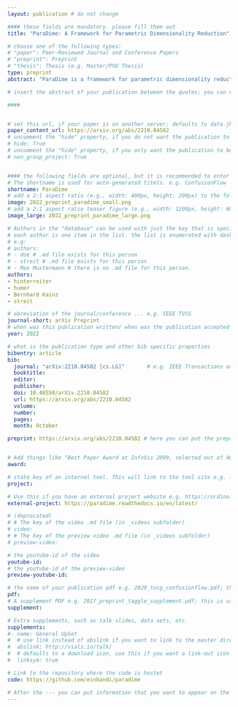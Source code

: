 ```yaml
---
layout: publication # do not change

#### these fields are mandatory. please fill them out
title: "ParaDime: A Framework for Parametric Dimensionality Reduction"

# choose one of the following types:
# "paper": Peer-Reviewed Journal and Conference Papers
# "preprint": Preprint
# "thesis": Thesis (e.g. Master/PhD Thesis)
type: preprint
abstract: "ParaDime is a framework for parametric dimensionality reduction (DR). In parametric DR, neural networks are trained to embed high-dimensional data items in a low-dimensional space while minimizing an objective function. ParaDime builds on the idea that the objective functions of several modern DR techniques result from transformed inter-item relationships. It provides a common interface to specify the way these relations and transformations are computed and how they are used within the losses that govern the training process. Through this interface, ParaDime unifies parametric versions of DR techniques such as metric MDS, t-SNE, and UMAP. Furthermore, it allows users to fully customize each aspect of the DR process. We show how this ease of customization makes ParaDime suitable for experimenting with interesting techniques, such as hybrid classification/embedding models or supervised DR, which opens up new possibilities for visualizing high-dimensional data."

# insert the abstract of your publication between the quotes; you can use html e.g. to make links (<a></a>) or generate bold (<b></b>) etc. text 

####


# set this url, if your paper is on another server; defaults to data.jku-vds-lab.at
paper_content_url: https://arxiv.org/abs/2210.04582
# uncomment the "hide" property, if you do not want the publication to be displayed on the website (usually you don't need this)
# hide: True
# uncomment the "hide" property, if you only want the publication to be displayed on your personal page (i.e. publications where you contributed, but does not have anything to do with the Vis Group e.g. Master Thesis,...)
# non_group_project: True


#### the following fields are optional, but it is recommended to enter as much information as possible
# The shortname is used for auto-generated titels. e.g. ConfusionFlow
shortname: ParaDime
# add a 2:1 aspect ratio (e.g., width: 400px, height: 200px) to the folder /assets/images/papers/ e.g. 2020_tvcg_confusionflow.png
image: 2022_preprint_paradime_small.png
# add a 2:1 aspect ratio teaser figure (e.g., width: 1200px, height: 600px) to the folder /assets/images/papers/ e.g. 2020_tvcg_confusionflow_teaser.png
image_large: 2022_preprint_paradime_large.png

# Authors in the "database" can be used with just the key that is specified in the corresponding .md file (usually it is the lastname in lower case e.g. doe). Authors that do not have an individual page here should be stated with their full name (e.g. John Doe)
# each author is one item in the list. the list is enumerated with dashes ("-")
# e.g:
# authors:
# - doe # .md file exists for this person
# - streit # .md file exists for this person
# - Max Mustermann # there is no .md file for this person.
authors:
- hinterreiter
- humer
- Bernhard Kainz
- streit

# abreviation of the journal/conference ... e.g. IEEE TVCG
journal-short: arXiv Preprint
# when was this publication written/ when was the publication accepted (e.g. 2020)
year: 2022

# what is the publication type and other bib specific properties
bibentry: article
bib:
  journal: "arXiv:2210.04582 [cs.LG]"		# e.g. IEEE Transactions on Visualization and Computer Graphics (to appear)
  booktitle:
  editor:
  publisher:
  doi: 10.48550/arXiv.2210.04582
  url: https://arxiv.org/abs/2210.04582
  volume: 
  number: 
  pages: 
  month: October

preprint: https://arxiv.org/abs/2210.04582 # here you can put the preprint link (arxiv.org, osf.io,...) e.g. https://arxiv.org/abs/1910.00969


# Add things like "Best Paper Award at InfoVis 2099, selected out of 4000 submissions"
award:

# state key of an internal tool. This will link to the tool site e.g. lineup (usually not needed)
project: 

# Use this if you have an external project website e.g. https://ordino.caleydoapp.org/
external-project: https://paradime.readthedocs.io/en/latest/

# (deprecated)
# # The key of the video .md file (in _videos subfolder)
# video: 
# # The key of the preview video .md file (in _videos subfolder)
# preview-video:

# the youtube-id of the video
youtube-id: 
# the youtube-id of the preview-video
preview-youtube-id: 

# the name of your publication pdf e.g. 2020_tvcg_confusionflow.pdf; this is usually uploaded to the caleydo aws server
pdf:
# A supplement PDF e.g. 2017_preprint_taggle_supplement.pdf; this is usually uploaded to the caleydo aws server
supplement: 

# Extra supplements, such as talk slides, data sets, etc.
supplements:
#- name: General UpSet
#  # use link instead of abslink if you want to link to the master directory
#  abslink: http://vials.io/talk/
#  # defaults to a download icon, use this if you want a link-out icon
#  linksym: true

# Link to the repository where the code is hostet
code: https://github.com/einbandi/paradime

# After the --- you can put information that you want to appear on the website using markdown formatting or HTML. A good example are acknowledgements, extra references, an erratum, etc.
---
```




